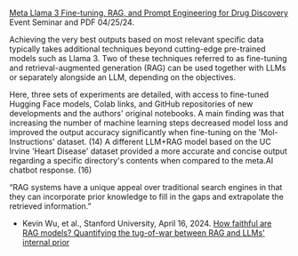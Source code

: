 [Meta Llama 3 Fine-tuning, RAG, and Prompt Engineering for Drug Discovery](https://www.chemicalqdevice.com/meta-llama-3-fine-tuning-rag) Event Seminar and PDF 04/25/24.

Achieving the very best outputs based on most relevant specific data typically takes additional techniques beyond cutting-edge pre-trained models such as Llama 3. Two of these techniques referred to as fine-tuning and retrieval-augmented generation (RAG) can be used together with LLMs or separately alongside an LLM, depending on the objectives. 

Here, three sets of experiments are detailed, with access to fine-tuned Hugging Face models, Colab links, and GitHub repositories of new developments and the authors' original notebooks. A main finding was that increasing the number of machine learning steps decreased model loss and improved the output accuracy significantly when fine-tuning on the 'Mol-Instructions' dataset. (14) A different LLM+RAG model based on the UC Irvine 'Heart Disease' dataset provided a more accurate and concise output regarding a specific directory's contents when compared to the meta.AI chatbot response. (16)

“RAG systems have a unique appeal over traditional search engines in that they can incorporate prior knowledge to fill in the gaps and extrapolate the retrieved information.”
- Kevin Wu, et al., Stanford University, April 16, 2024. [How faithful are RAG models? Quantifying the tug-of-war between RAG and LLMs' internal prior
](https://arxiv.org/abs/2404.10198)
